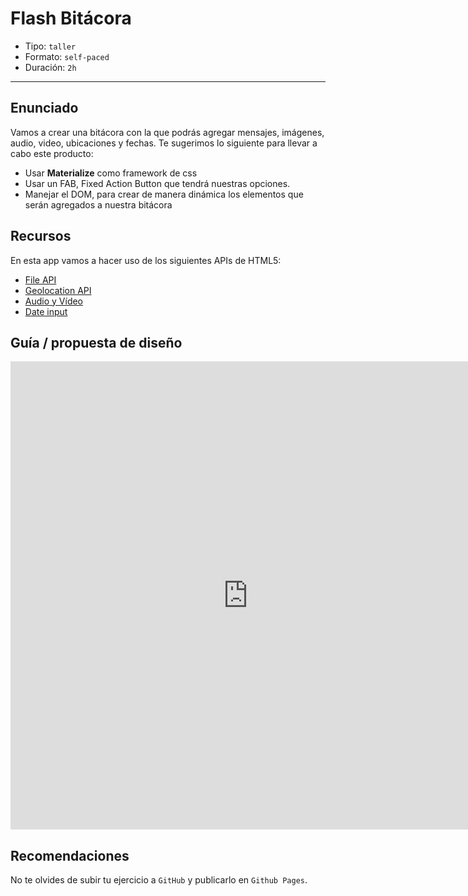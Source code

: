 # Flash Bitácora

- Tipo: `taller`
- Formato: `self-paced`
- Duración: `2h`

***

## Enunciado

Vamos a crear una bitácora con la que podrás agregar mensajes, imágenes, audio,
video, ubicaciones y fechas. Te sugerimos lo siguiente para llevar a cabo este
producto:

- Usar **Materialize** como framework de css
- Usar un FAB, Fixed Action Button que tendrá nuestras opciones.
- Manejar el DOM, para crear de manera dinámica los elementos que serán
  agregados a nuestra bitácora

## Recursos

En esta app vamos a hacer uso de los siguientes APIs de HTML5:

- [File API](https://www.html5rocks.com/es/tutorials/file/dndfiles/)
- [Geolocation API](https://developer.mozilla.org/es/docs/WebAPI/Using_geolocation)
- [Audio y Vídeo](https://developer.mozilla.org/es/docs/Web/HTML/Usando_audio_y_video_con_HTML5)
- [Date input](https://www.anerbarrena.com/date-input-html5-2829/)

## Guía / propuesta de diseño

<iframe
  src="https://docs.google.com/presentation/d/e/2PACX-1vTd6LtXXXMQNePdO4nhkZ32QlugTiSggmv7WT9BMsWo1hTPZ22z7ImpsM4rMdOaLJr_CaFsld6MvKBR/embed?start=false&loop=false&delayms=3000"
  frameborder="0"
  width="760"
  height="749"
  allowfullscreen="true"
  mozallowfullscreen="true"
  webkitallowfullscreen="true"></iframe>

## Recomendaciones

No te olvides de subir tu ejercicio a `GitHub` y publicarlo en `Github Pages`.
